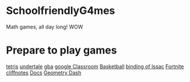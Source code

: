 # SchoolfriendlyG4mes
Math games, all day long! WOW
<!DOCTYPE html>
<html>
<body>
  
<h1>Prepare to play games</h1>
  <html>
  <body>
 
 <html>
 <body>
   
 <a href="https://www.echalk.co.uk/amusements/Games/Tetrominoes/tetrominoes.html">tetris</a>
 <a href="https://sites.google.com/view/harmony-school-of-innovation/undertale">undertale</a>
 <a href="https://unblockedevrything.github.io/gba/">gba</a>
 <a href="https://classroom.google.com/">google Classroom</a>
 <a href="https://www.gorgegames.net/basketball-legends/">Basketball</a>
  <a href="https://flashmath1.github.io/26.html">binding of Issac</a>
  <a href="https://1v1.lol/">Fortnite</a>
  <a href="https://www.cliffsnotes.com/">cliffnotes</a>
  <a href="https://docs.google.com/document/u/0/?tgif=d">Docs</a>
  <a href="https://scratch.mit.edu/projects/105500895/">Geometry Dash</a>
   
 
 

